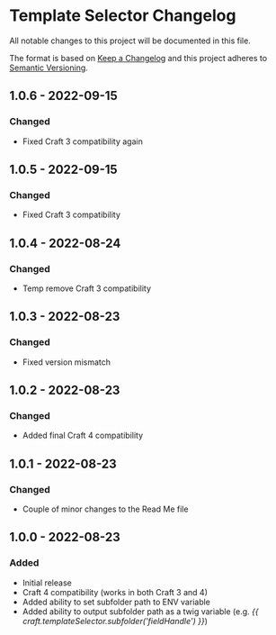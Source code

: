 # Template Selector Changelog

All notable changes to this project will be documented in this file.

The format is based on [Keep a Changelog](http://keepachangelog.com/) and this project adheres to [Semantic Versioning](http://semver.org/).

## 1.0.6 - 2022-09-15
### Changed
- Fixed Craft 3 compatibility again

## 1.0.5 - 2022-09-15
### Changed
- Fixed Craft 3 compatibility

## 1.0.4 - 2022-08-24
### Changed
- Temp remove Craft 3 compatibility

## 1.0.3 - 2022-08-23
### Changed
- Fixed version mismatch

## 1.0.2 - 2022-08-23
### Changed
- Added final Craft 4 compatibility

## 1.0.1 - 2022-08-23
### Changed
- Couple of minor changes to the Read Me file 

## 1.0.0 - 2022-08-23
### Added
- Initial release
- Craft 4 compatibility (works in both Craft 3 and 4)
- Added ability to set subfolder path to ENV variable
- Added ability to output subfolder path as a twig variable (e.g. _{{ craft.templateSelector.subfolder('fieldHandle') }}_)
